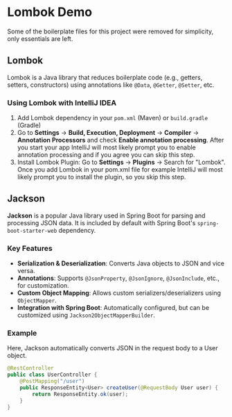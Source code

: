 # Lombok Demo

Some of the boilerplate files for this project were removed for simplicity, only essentials are left.

## Lombok

Lombok is a Java library that reduces boilerplate code (e.g., getters, setters, constructors) using annotations like `@Data`, `@Getter`, `@Setter`, etc.

### Using Lombok with IntelliJ IDEA

1. Add Lombok dependency in your `pom.xml` (Maven) or `build.gradle` (Gradle)
2. Go to **Settings** → **Build, Execution, Deployment** → **Compiler** → **Annotation Processors** and check **Enable annotation processing**. After you start your app IntelliJ will most likely prompt you to enable annotation processing and if you agree you can skip this step.
3. Install Lombok Plugin: Go to **Settings** → **Plugins** → Search for "Lombok". Once you add Lombok in your pom.xml file for example IntelliJ will most likely prompt you to install the plugin, so you skip this step.

## Jackson

**Jackson** is a popular Java library used in Spring Boot for parsing and processing JSON data. It is included by default with Spring Boot's `spring-boot-starter-web` dependency.

### Key Features

- **Serialization & Deserialization**: Converts Java objects to JSON and vice versa.
- **Annotations**: Supports `@JsonProperty`, `@JsonIgnore`, `@JsonInclude`, etc., for customization.
- **Custom Object Mapping**: Allows custom serializers/deserializers using `ObjectMapper`.
- **Integration with Spring Boot**: Automatically configured, but can be customized using `Jackson2ObjectMapperBuilder`.

### Example

Here, Jackson automatically converts JSON in the request body to a User object.

```java
@RestController
public class UserController {
    @PostMapping("/user")
    public ResponseEntity<User> createUser(@RequestBody User user) {
        return ResponseEntity.ok(user);
    }
}
```
